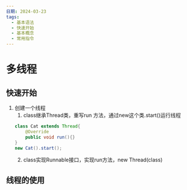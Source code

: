 ```yaml
---
日期: 2024-03-23
tags:
  - 基本语法
  - 快速开始
  - 基本概念
  - 常用指令
---
```

# 多线程
## 快速开始
1. 创建一个线程
	1. class继承Thread类，重写run 方法，通过new这个类.start()运行线程
	```java fold:run
	class Cat extends Thread{
		@Override
		public void run(){}
	}
	new Cat().start();
	```
	2. class实现Runnable接口，实现run方法，new Thread(class)
## 线程的使用
